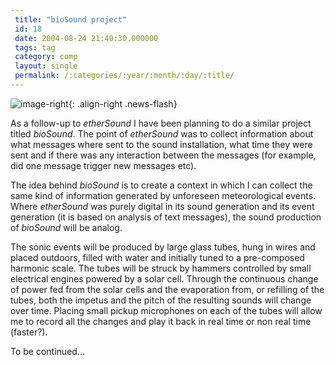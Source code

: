 ```yaml
---
 title: "bioSound project"
 id: 18
 date: 2004-08-24 21:40:30.000000
 tags: tag
 category: comp
 layout: single
 permalink: /:categories/:year/:month/:day/:title/
---
```

![image-right](/assets/images/){: .align-right .news-flash}

As a follow-up to <cite>etherSound</cite> I have been planning to do a similar project titled <cite>bioSound</cite>. The point of <cite>etherSound</cite> was to collect information about what messages where sent to the sound installation, what time they were sent and if there was any interaction between the messages (for example, did one message trigger new messages etc).

The idea behind <cite>bioSound</cite> is to create a context in which I can collect the same kind of information generated by unforeseen meteorological events. Where <cite>etherSound</cite> was purely digital in its sound generation and its event generation (it is based on analysis of text messages), the sound production of <cite>bioSound</cite> will be analog.


The sonic events will be produced by large glass tubes, hung in wires and placed outdoors, filled with water and initially tuned to a pre-composed harmonic scale. The tubes will be struck by hammers controlled by small electrical engines powered by a solar cell. Through the continuous change of power fed from the solar cells and the evaporation from, or refilling of the tubes, both the impetus and the pitch of the resulting sounds will change over time. Placing small pickup microphones on each of the tubes will allow me to record all the changes and play it back in real time or non real time (faster?).


To be continued...

